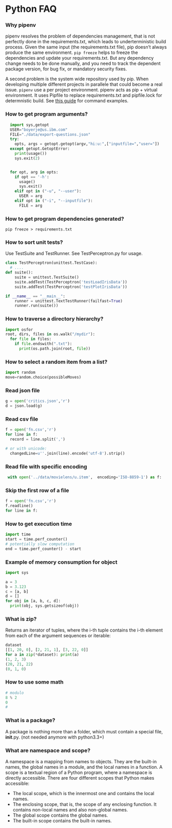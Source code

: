 # Python FAQ

### Why pipenv

pipenv resolves the problem of dependencies management, that is not perfectly done in the requirements.txt, which leads to underterministic build process. Given the same input (the requirements.txt file), pip doesn’t always produce the same environment. `pip freeze` helps to freeze the dependencies and update your requirements.txt. But any dependency change needs to be done manually, and you need to track the dependent package version, for bug fix, or mandatory security fixes.

A second problem is the system wide repository used by pip. When developing multiple different projects in parallele that could become a real issue. `pipenv` use a per project environment.
pipenv acts as pip + virtual environment. It uses Pipfile to replace requirements.txt and pipfile.lock for determnistic build. See [this guide](https://realpython.com/pipenv-guide/) for command examples.

### How to get program arguments?

```python
  import sys,getopt
  USER="boyerje@us.ibm.com"
  FILE="./data/export-questions.json"
  try:
    opts, args = getopt.getopt(argv,"hi:u:",["inputfile=","user="])
  except getopt.GetoptError:
    print(usage())
    sys.exit(2)


  for opt, arg in opts:
    if opt == '-h':
      usage()
      sys.exit()
    elif opt in ("-u", "--user"):
      USER = arg
    elif opt in ("-i", "--inputfile"):
      FILE = arg
```

### How to get program dependencies generated?

```shell
pip freeze > requirements.txt
```

###  How to sort unit tests?

Use TestSuite and TestRunner. See TestPerceptron.py for usage.

```python
class TestPerceptron(unittest.TestCase):
  # ....
def suite():
    suite = unittest.TestSuite()
    suite.addTest(TestPerceptron('testLoadIrisData'))
    suite.addTest(TestPerceptron('testPlotIrisData'))

if __name__ == "__main__":
    runner = unittest.TextTestRunner(failfast=True)
    runner.run(suite())
```

### How to traverse a directory hierarchy?

```python
import osfor
root, dirs, files in os.walk("/mydir"):    
  for file in files:        
    if file.endswith(".txt"):             
      print(os.path.join(root, file))
```

### How to select a random item from a list?

```python
import random
move=random.choice(possibleMoves)
```

### Read json file

```python
g = open('critics.json','r')
d = json.load(g)
```

### Read csv file

```python
f = open('fn.csv','r')
for line in f:
  record = line.split(',')

# or with unicode:
  changedLine=u''.join(line).encode('utf-8').strip()
```

### Read file with specific encoding

```python
 with open('../data/movielens/u.item',  encoding='ISO-8859-1') as f:
```

### Skip the first row of a file

```python
f = open('fn.csv','r')
f.readline()
for line in f:
```

### How to get execution time

```python
import time
start = time.perf_counter()
# potentially slow computation
end = time.perf_counter() - start
```

### Example of memory consumption for object

```python
import sys

a = 3
b = 3.123
c = [a, b]
d = []
for obj in [a, b, c, d]:
  print(obj, sys.getsizeof(obj))
```

### What is zip?

Returns an iterator of tuples, where the i-th tuple contains the i-th element from each of the argument sequences or iterable:

```python
dataset
[[1, 20, 0], [2, 21, 1], [3, 22, 0]]
for a in zip(*dataset): print(a)
(1, 2, 3)
(20, 21, 22)
(0, 1, 0)
```

### How to use some math

```python
# modulo
8 % 2
0
#
```
### What is a package?

A package is nothing more than a folder, which must contain a special file, __init__.py. (not needed anymore with python3.3+)

### What are namespace and scope?

A namespace is a mapping from names to objects. They are the built-in names, the global names in a module, and the local names in a function.
A scope is a textual region of a Python program, where a namespace is directly accessible. There are four different scopes that Python makes accessible:

* The local scope, which is the innermost one and contains the local names.
* The enclosing scope, that is, the scope of any enclosing function. It contains non-local names and also non-global names.
* The global scope contains the global names.
* The built-in scope contains the built-in names.
